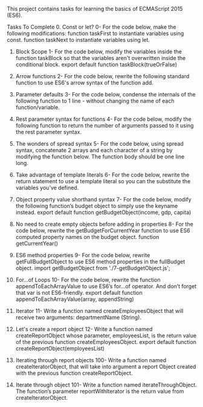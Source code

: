This project contains tasks for learning the basics of ECMAScript 2015 (ES6).

Tasks To Complete
 0. Const or let?
0- For the code below, make the following modifications:
function taskFirst to instantiate variables using const.
function taskNext to instantiate variables using let.

 1. Block Scope
1- For the code below, modify the variables inside the function taskBlock so that the variables aren't overwritten inside the conditional block.
export default function taskBlock(trueOrFalse)

 2. Arrow functions
2- For the code below, rewrite the following standard function to use ES6's arrow syntax of the function add.

3. Parameter defaults
3- For the code below, condense the internals of the following function to 1 line - without changing the name of each function/variable.

 4. Rest parameter syntax for functions
4- For the code below, modify the following function to return the number of arguments passed to it using the rest parameter syntax.

 5. The wonders of spread syntax
5- For the code below, using spread syntax, concatenate 2 arrays and each character of a string by modifying the function below. The function body should be one line long.

 6. Take advantage of template literals
6- For the code below, rewrite the return statement to use a template literal so you can the substitute the variables you’ve defined.

 7. Object property value shorthand syntax
7- For the code below, modify the following function’s budget object to simply use the keyname instead.
export default function getBudgetObject(income, gdp, capita)

 8. No need to create empty objects before adding in properties
8- For the code below, rewrite the getBudgetForCurrentYear function to use ES6 computed property names on the budget object.
function getCurrentYear()

 9. ES6 method properties
9- For the code below, rewrite getFullBudgetObject to use ES6 method properties in the fullBudget object.
import getBudgetObject from './7-getBudgetObject.js';

 10. For...of Loops
10- For the code below, rewrite the function appendToEachArrayValue to use ES6’s for...of operator. And don’t forget that var is not ES6-friendly.
export default function appendToEachArrayValue(array, appendString)
 
11. Iterator
11- Write a function named createEmployeesObject that will receive two arguments:
departmentName (String).

 12. Let's create a report object
12- Write a function named createReportObject whose parameter, employeesList, is the return value of the previous function createEmployeesObject.
export default function createReportObject(employeesList)

 13. Iterating through report objects
100- Write a function named createIteratorObject, that will take into argument a report Object created with the previous function createReportObject.

 14. Iterate through object
101- Write a function named iterateThroughObject. The function’s parameter reportWithIterator is the return value from createIteratorObject.
